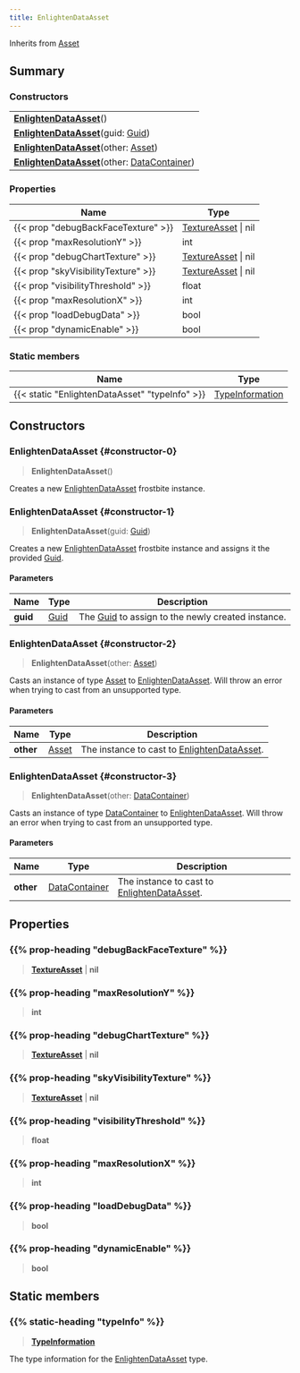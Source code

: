 ```yaml
---
title: EnlightenDataAsset
---
```


Inherits from [Asset](/vext/ref/fb/asset)

## Summary

### Constructors

|  |
| --- |
| **[EnlightenDataAsset](#constructor-0)**() |
| **[EnlightenDataAsset](#constructor-1)**(guid: [Guid](/vext/ref/shared/type/guid)) |
| **[EnlightenDataAsset](#constructor-2)**(other: [Asset](/vext/ref/fb/asset)) |
| **[EnlightenDataAsset](#constructor-3)**(other: [DataContainer](/vext/ref/shared/type/datacontainer)) |

### Properties

| Name | Type |
| ---- | ---- |
| {{< prop "debugBackFaceTexture" >}} | [TextureAsset](/vext/ref/fb/textureasset) \| nil |
| {{< prop "maxResolutionY" >}} | int |
| {{< prop "debugChartTexture" >}} | [TextureAsset](/vext/ref/fb/textureasset) \| nil |
| {{< prop "skyVisibilityTexture" >}} | [TextureAsset](/vext/ref/fb/textureasset) \| nil |
| {{< prop "visibilityThreshold" >}} | float |
| {{< prop "maxResolutionX" >}} | int |
| {{< prop "loadDebugData" >}} | bool |
| {{< prop "dynamicEnable" >}} | bool |

### Static members

| Name | Type |
| ---- | ---- |
| {{< static "EnlightenDataAsset" "typeInfo" >}} | [TypeInformation](/vext/ref/shared/type/typeinformation) |

## Constructors

### EnlightenDataAsset {#constructor-0}

> **EnlightenDataAsset**()

Creates a new [EnlightenDataAsset](/vext/ref/fb/enlightendataasset) frostbite instance.

### EnlightenDataAsset {#constructor-1}

> **EnlightenDataAsset**(guid: [Guid](/vext/ref/shared/type/guid))

Creates a new [EnlightenDataAsset](/vext/ref/fb/enlightendataasset) frostbite instance and assigns it the provided [Guid](/vext/ref/shared/type/guid).

#### Parameters

| Name | Type | Description |
| ---- | ---- | ----------- |
| **guid** | [Guid](/vext/ref/shared/type/guid) | The [Guid](/vext/ref/shared/type/guid) to assign to the newly created instance. |

### EnlightenDataAsset {#constructor-2}

> **EnlightenDataAsset**(other: [Asset](/vext/ref/fb/asset))

Casts an instance of type [Asset](/vext/ref/fb/asset) to [EnlightenDataAsset](/vext/ref/fb/enlightendataasset). Will throw an error when trying to cast from an unsupported type.

#### Parameters

| Name | Type | Description |
| ---- | ---- | ----------- |
| **other** | [Asset](/vext/ref/fb/asset) | The instance to cast to [EnlightenDataAsset](/vext/ref/fb/enlightendataasset). |

### EnlightenDataAsset {#constructor-3}

> **EnlightenDataAsset**(other: [DataContainer](/vext/ref/shared/type/datacontainer))

Casts an instance of type [DataContainer](/vext/ref/shared/type/datacontainer) to [EnlightenDataAsset](/vext/ref/fb/enlightendataasset). Will throw an error when trying to cast from an unsupported type.

#### Parameters

| Name | Type | Description |
| ---- | ---- | ----------- |
| **other** | [DataContainer](/vext/ref/shared/type/datacontainer) | The instance to cast to [EnlightenDataAsset](/vext/ref/fb/enlightendataasset). |

## Properties

### {{% prop-heading "debugBackFaceTexture" %}}

> **[TextureAsset](/vext/ref/fb/textureasset)** \| **nil**

### {{% prop-heading "maxResolutionY" %}}

> **int**

### {{% prop-heading "debugChartTexture" %}}

> **[TextureAsset](/vext/ref/fb/textureasset)** \| **nil**

### {{% prop-heading "skyVisibilityTexture" %}}

> **[TextureAsset](/vext/ref/fb/textureasset)** \| **nil**

### {{% prop-heading "visibilityThreshold" %}}

> **float**

### {{% prop-heading "maxResolutionX" %}}

> **int**

### {{% prop-heading "loadDebugData" %}}

> **bool**

### {{% prop-heading "dynamicEnable" %}}

> **bool**

## Static members

### {{% static-heading "typeInfo" %}}

> **[TypeInformation](/vext/ref/shared/type/typeinformation)**

The type information for the [EnlightenDataAsset](/vext/ref/fb/enlightendataasset) type.

